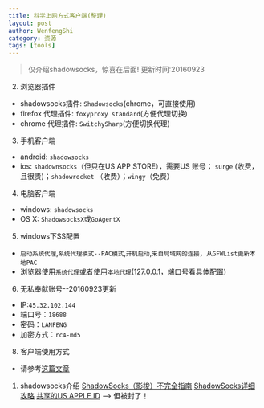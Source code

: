 ```yaml
---
title: 科学上网方式客户端(整理)
layout: post
author: WenfengShi
category: 资源
tags: [tools]
---
```


> 仅介绍shadowsocks，惊喜在后面! 更新时间:20160923


2. 浏览器插件
- shadowsocks插件: `Shadowsocks`(chrome，可直接使用)
- firefox 代理插件: `foxyproxy standard`(方便代理切换)
- chrome 代理插件: `SwitchySharp`(方便切换代理)

3. 手机客户端
- android: `shadowsocks`
- ios: `shadownsocks`（但只在US APP STORE），需要US 账号； `surge` (收费，且很贵)；`shadowrocket` （收费）；`wingy`（免费）

4. 电脑客户端
- windows: `shadowsocks`
- OS X: `ShadowsocksX`或`GoAgentX`

5. windows下SS配置
- `启动系统代理`,`系统代理模式--PAC模式`,`开机启动`,`来自局域网的连接`，`从GFWList更新本地PAC`
- 浏览器使用`系统代理`或者使用`本地代理`(127.0.0.1，端口号看具体配置)

6. 无私奉献账号--20160923更新
- IP:`45.32.102.144`
- 端口号：`18688`
- 密码：`LANFENG`
- 加密方式：`rc4-md5`

8. 客户端使用方式
- 请参考[这篇文章](http://codeshold.me/2016/09/ss_manual.html)

1. shadowsocks介绍
[ShadowSocks（影梭）不完全指南][1]
[ShadowSocks详细攻略][2]
[共享的US APPLE ID][3] --> 但被封了！


  [1]: http://www.auooo.com/2015/06/26/shadowsocks%ef%bc%88%e5%bd%b1%e6%a2%ad%ef%bc%89%e4%b8%8d%e5%ae%8c%e5%85%a8%e6%8c%87%e5%8d%97/#comment-1745
  [2]: http://dvel.cc/shadowsocks-proxifier-fuck-gfw/
  [3]: http://dvel.cc/share-usa-apple-id/
